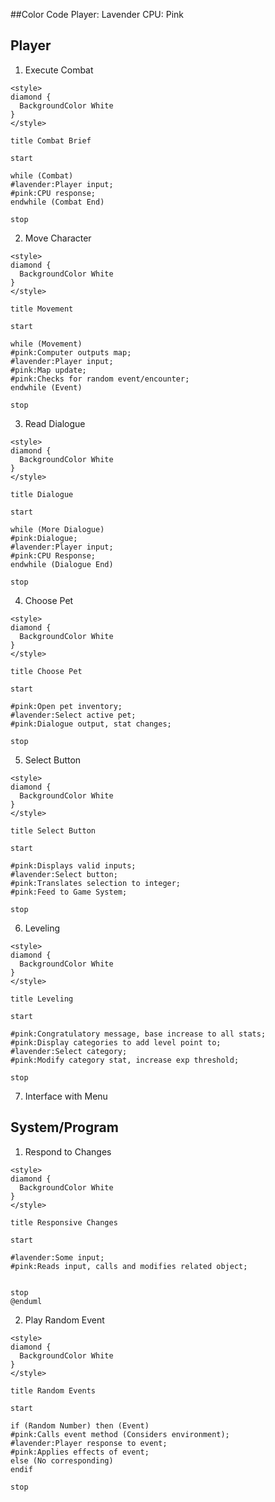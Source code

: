 ##Color Code
Player: Lavender
CPU: Pink

## Player
1) Execute Combat
```plantuml
<style>
diamond {
  BackgroundColor White
}
</style>

title Combat Brief

start

while (Combat)
#lavender:Player input;
#pink:CPU response;
endwhile (Combat End)

stop
```

2) Move Character
```plantuml
<style>
diamond {
  BackgroundColor White
}
</style>

title Movement

start

while (Movement)
#pink:Computer outputs map;
#lavender:Player input;
#pink:Map update;
#pink:Checks for random event/encounter;
endwhile (Event)

stop
```

3) Read Dialogue
```plantuml
<style>
diamond {
  BackgroundColor White
}
</style>

title Dialogue

start

while (More Dialogue)
#pink:Dialogue;
#lavender:Player input;
#pink:CPU Response;
endwhile (Dialogue End)

stop
```

4) Choose Pet
```plantuml
<style>
diamond {
  BackgroundColor White
}
</style>

title Choose Pet

start

#pink:Open pet inventory;
#lavender:Select active pet;
#pink:Dialogue output, stat changes;

stop
```

5) Select Button
```plantuml
<style>
diamond {
  BackgroundColor White
}
</style>

title Select Button

start

#pink:Displays valid inputs;
#lavender:Select button;
#pink:Translates selection to integer;
#pink:Feed to Game System;

stop
```

6) Leveling
```plantuml
<style>
diamond {
  BackgroundColor White
}
</style>

title Leveling

start

#pink:Congratulatory message, base increase to all stats;
#pink:Display categories to add level point to;
#lavender:Select category;
#pink:Modify category stat, increase exp threshold;

stop
```

7) Interface with Menu

## System/Program

1) Respond to Changes
```plantuml
<style>
diamond {
  BackgroundColor White
}
</style>

title Responsive Changes

start

#lavender:Some input;
#pink:Reads input, calls and modifies related object;


stop
@enduml
```

2) Play Random Event
```plantuml
<style>
diamond {
  BackgroundColor White
}
</style>

title Random Events

start

if (Random Number) then (Event)
#pink:Calls event method (Considers environment);
#lavender:Player response to event;
#pink:Applies effects of event;
else (No corresponding)
endif

stop
```

